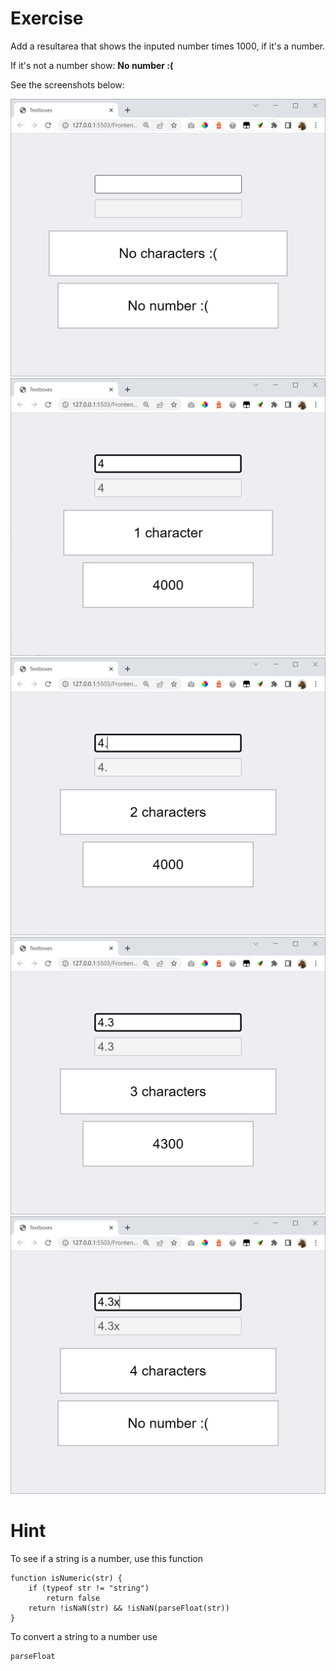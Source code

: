 # Exercise

Add a resultarea that shows the inputed number times 1000, if it's a number.

If it's not a number show: **No number :(**

See the screenshots below:

![](screen01.png)
![](screen02.png)
![](screen03.png)
![](screen04.png)
![](screen05.png)

# Hint

To see if a string is a number, use this function

    function isNumeric(str) {
        if (typeof str != "string")
            return false
        return !isNaN(str) && !isNaN(parseFloat(str))
    }

To convert a string to a number use

    parseFloat